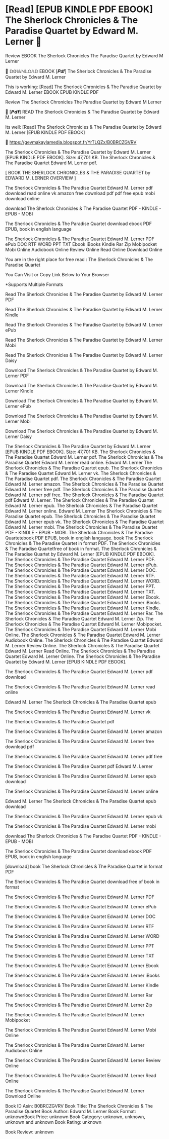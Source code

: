 # [Read] [EPUB KINDLE PDF EBOOK] The Sherlock Chronicles & The Paradise Quartet by  Edward M. Lerner 💑
Review EBOOK The Sherlock Chronicles The Paradise Quartet by Edward M Lerner

📂 𝔻𝕆𝕎ℕ𝕃𝕆𝔸𝔻 EBOOK [𝑷𝒅𝒇] The Sherlock Chronicles & The Paradise Quartet by Edward M. Lerner

This is working: [Read] The Sherlock Chronicles & The Paradise Quartet by Edward M. Lerner EBOOK EPUB KINDLE PDF


Review The Sherlock Chronicles The Paradise Quartet by Edward M Lerner

💑 [𝙋𝙙𝙛] READ The Sherlock Chronicles & The Paradise Quartet by Edward M. Lerner

Its well: [Read] The Sherlock Chronicles & The Paradise Quartet by Edward M. Lerner [EPUB KINDLE PDF EBOOK]



🧭 https://gevmakaylamedia.blogspot.fr/YrTLQZx/B0BRCZGVRV



The Sherlock Chronicles & The Paradise Quartet by Edward M. Lerner [EPUB KINDLE PDF EBOOK]. Size: 47,701 KB. The Sherlock Chronicles & The Paradise Quartet Edward M. Lerner pdf.

[ BOOK THE SHERLOCK CHRONICLES & THE PARADISE QUARTET by EDWARD M. LERNER OVERVIEW ]

The Sherlock Chronicles & The Paradise Quartet Edward M. Lerner pdf download read online vk amazon free download pdf pdf free epub mobi download online

download The Sherlock Chronicles & The Paradise Quartet PDF - KINDLE - EPUB - MOBI

The Sherlock Chronicles & The Paradise Quartet download ebook PDF EPUB, book in english language

The Sherlock Chronicles & The Paradise Quartet Edward M. Lerner PDF ePub DOC RTF WORD PPT TXT Ebook iBooks Kindle Rar Zip Mobipocket Mobi Online Audiobook Online Review Online Read Online Download Online

You are in the right place for free read : The Sherlock Chronicles & The Paradise Quartet

You Can Visit or Copy Link Below to Your Browser

*Supports Multiple Formats

Read The Sherlock Chronicles & The Paradise Quartet by Edward M. Lerner PDF

Read The Sherlock Chronicles & The Paradise Quartet by Edward M. Lerner Kindle

Read The Sherlock Chronicles & The Paradise Quartet by Edward M. Lerner ePub

Read The Sherlock Chronicles & The Paradise Quartet by Edward M. Lerner Mobi

Read The Sherlock Chronicles & The Paradise Quartet by Edward M. Lerner Daisy

Download The Sherlock Chronicles & The Paradise Quartet by Edward M. Lerner PDF

Download The Sherlock Chronicles & The Paradise Quartet by Edward M. Lerner Kindle

Download The Sherlock Chronicles & The Paradise Quartet by Edward M. Lerner ePub

Download The Sherlock Chronicles & The Paradise Quartet by Edward M. Lerner Mobi

Download The Sherlock Chronicles & The Paradise Quartet by Edward M. Lerner Daisy

The Sherlock Chronicles & The Paradise Quartet by Edward M. Lerner [EPUB KINDLE PDF EBOOK]. Size: 47,701 KB. The Sherlock Chronicles & The Paradise Quartet Edward M. Lerner pdf. The Sherlock Chronicles & The Paradise Quartet Edward M. Lerner read online. Edward M. Lerner The Sherlock Chronicles & The Paradise Quartet epub. The Sherlock Chronicles & The Paradise Quartet Edward M. Lerner vk. The Sherlock Chronicles & The Paradise Quartet pdf. The Sherlock Chronicles & The Paradise Quartet Edward M. Lerner amazon. The Sherlock Chronicles & The Paradise Quartet Edward M. Lerner free pdf. The Sherlock Chronicles & The Paradise Quartet Edward M. Lerner pdf free. The Sherlock Chronicles & The Paradise Quartet pdf Edward M. Lerner. The Sherlock Chronicles & The Paradise Quartet Edward M. Lerner epub. The Sherlock Chronicles & The Paradise Quartet Edward M. Lerner online. Edward M. Lerner The Sherlock Chronicles & The Paradise Quartet epub. The Sherlock Chronicles & The Paradise Quartet Edward M. Lerner epub vk. The Sherlock Chronicles & The Paradise Quartet Edward M. Lerner mobi. The Sherlock Chronicles & The Paradise Quartet PDF - KINDLE - EPUB - MOBI. The Sherlock Chronicles & The Paradise Quartetebook PDF EPUB, book in english language. book The Sherlock Chronicles & The Paradise Quartet in format PDF. The Sherlock Chronicles & The Paradise Quartetfree of book in format. The Sherlock Chronicles & The Paradise Quartet by Edward M. Lerner [EPUB KINDLE PDF EBOOK]. The Sherlock Chronicles & The Paradise Quartet Edward M. Lerner PDF. The Sherlock Chronicles & The Paradise Quartet Edward M. Lerner ePub. The Sherlock Chronicles & The Paradise Quartet Edward M. Lerner DOC. The Sherlock Chronicles & The Paradise Quartet Edward M. Lerner RTF. The Sherlock Chronicles & The Paradise Quartet Edward M. Lerner WORD. The Sherlock Chronicles & The Paradise Quartet Edward M. Lerner PPT. The Sherlock Chronicles & The Paradise Quartet Edward M. Lerner TXT. The Sherlock Chronicles & The Paradise Quartet Edward M. Lerner Ebook. The Sherlock Chronicles & The Paradise Quartet Edward M. Lerner iBooks. The Sherlock Chronicles & The Paradise Quartet Edward M. Lerner Kindle. The Sherlock Chronicles & The Paradise Quartet Edward M. Lerner Rar. The Sherlock Chronicles & The Paradise Quartet Edward M. Lerner Zip. The Sherlock Chronicles & The Paradise Quartet Edward M. Lerner Mobipocket. The Sherlock Chronicles & The Paradise Quartet Edward M. Lerner Mobi Online. The Sherlock Chronicles & The Paradise Quartet Edward M. Lerner Audiobook Online. The Sherlock Chronicles & The Paradise Quartet Edward M. Lerner Review Online. The Sherlock Chronicles & The Paradise Quartet Edward M. Lerner Read Online. The Sherlock Chronicles & The Paradise Quartet Edward M. Lerner Online. The Sherlock Chronicles & The Paradise Quartet by Edward M. Lerner [EPUB KINDLE PDF EBOOK].

The Sherlock Chronicles & The Paradise Quartet Edward M. Lerner pdf download

The Sherlock Chronicles & The Paradise Quartet Edward M. Lerner read online

Edward M. Lerner The Sherlock Chronicles & The Paradise Quartet epub

The Sherlock Chronicles & The Paradise Quartet Edward M. Lerner vk

The Sherlock Chronicles & The Paradise Quartet pdf

The Sherlock Chronicles & The Paradise Quartet Edward M. Lerner amazon

The Sherlock Chronicles & The Paradise Quartet Edward M. Lerner free download pdf

The Sherlock Chronicles & The Paradise Quartet Edward M. Lerner pdf free

The Sherlock Chronicles & The Paradise Quartet pdf Edward M. Lerner

The Sherlock Chronicles & The Paradise Quartet Edward M. Lerner epub download

The Sherlock Chronicles & The Paradise Quartet Edward M. Lerner online

Edward M. Lerner The Sherlock Chronicles & The Paradise Quartet epub download

The Sherlock Chronicles & The Paradise Quartet Edward M. Lerner epub vk

The Sherlock Chronicles & The Paradise Quartet Edward M. Lerner mobi

download The Sherlock Chronicles & The Paradise Quartet PDF - KINDLE - EPUB - MOBI

The Sherlock Chronicles & The Paradise Quartet download ebook PDF EPUB, book in english language

[download] book The Sherlock Chronicles & The Paradise Quartet in format PDF

The Sherlock Chronicles & The Paradise Quartet download free of book in format

The Sherlock Chronicles & The Paradise Quartet Edward M. Lerner PDF

The Sherlock Chronicles & The Paradise Quartet Edward M. Lerner ePub

The Sherlock Chronicles & The Paradise Quartet Edward M. Lerner DOC

The Sherlock Chronicles & The Paradise Quartet Edward M. Lerner RTF

The Sherlock Chronicles & The Paradise Quartet Edward M. Lerner WORD

The Sherlock Chronicles & The Paradise Quartet Edward M. Lerner PPT

The Sherlock Chronicles & The Paradise Quartet Edward M. Lerner TXT

The Sherlock Chronicles & The Paradise Quartet Edward M. Lerner Ebook

The Sherlock Chronicles & The Paradise Quartet Edward M. Lerner iBooks

The Sherlock Chronicles & The Paradise Quartet Edward M. Lerner Kindle

The Sherlock Chronicles & The Paradise Quartet Edward M. Lerner Rar

The Sherlock Chronicles & The Paradise Quartet Edward M. Lerner Zip

The Sherlock Chronicles & The Paradise Quartet Edward M. Lerner Mobipocket

The Sherlock Chronicles & The Paradise Quartet Edward M. Lerner Mobi Online

The Sherlock Chronicles & The Paradise Quartet Edward M. Lerner Audiobook Online

The Sherlock Chronicles & The Paradise Quartet Edward M. Lerner Review Online

The Sherlock Chronicles & The Paradise Quartet Edward M. Lerner Read Online

The Sherlock Chronicles & The Paradise Quartet Edward M. Lerner Download Online

Book ID Asin: B0BRCZGVRV
Book Title: The Sherlock Chronicles & The Paradise Quartet
Book Author: Edward M. Lerner
Book Format: unknownBook Price: unknown
Book Category: unknown, unknown, unknown and unknown
Book Rating: unknown

Book Review: unknown
